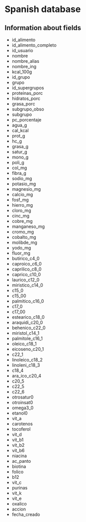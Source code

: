 # Spanish database

## Information about fields

- id_alimento
- id_alimento_completo
- id_usuario
- nombre
- nombre_alias
- nombre_ing
- kcal_100g
- id_grupo
- grupo
- id_supergrupos
- proteinas_porc
- hidratos_porc
- grasa_porc
- subgrupo_obso
- subgrupo
- pc_porcentaje
- agua_g
- cal_kcal
- prot_g
- hc_g
- grasa_g
- satur_g
- mono_g
- poli_g
- col_mg
- fibra_g
- sodio_mg
- potasio_mg
- magnesio_mg
- calcio_mg
- fosf_mg
- hierro_mg
- cloro_mg
- cinc_mg
- cobre_mg
- manganeso_mg
- cromo_mg
- cobalto_mg
- molibde_mg
- yodo_mg
- fluor_mg
- butirico_c4_0
- caproico_c6_0
- caprilico_c8_0
- caprico_c10_0
- laurico_c12_0
- miristico_c14_0
- c15_0
- c15_00
- palmitico_c16_0
- c17_0
- c17_00
- estearico_c18_0
- araquidi_c20_0
- behenico_c22_0
- miristol_c14_1
- palmitole_c16_1
- oleico_c18_1
- eicoseno_c20_1
- c22_1
- linoleico_c18_2
- linoleni_c18_3
- c18_4
- ara_ico_c20_4
- c20_5
- c22_5
- c22_6
- otrosatur0
- otroinsat0
- omega3_0
- etanol0
- vit_a
- carotenos
- tocoferol
- vit_d
- vit_b1
- vit_b2
- vit_b6
- niacina
- ac_panto
- biotina
- folico
- b12
- vit_c
- purinas
- vit_k
- vit_e
- oxalico
- accion
- fecha_creado
